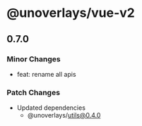 # @unoverlays/vue-v2

## 0.7.0

### Minor Changes

- feat: rename all apis

### Patch Changes

- Updated dependencies
  - @unoverlays/utils@0.4.0
